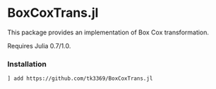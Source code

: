 # BoxCoxTrans.jl

This package provides an implementation of Box Cox transformation.

Requires Julia 0.7/1.0.

### Installation

```
] add https://github.com/tk3369/BoxCoxTrans.jl
```